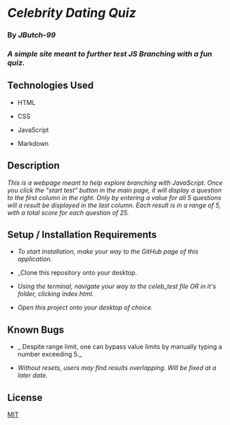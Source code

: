 # _Celebrity Dating Quiz_

### By _**JButch-99**_

### _A simple site meant to further test JS Branching with a fun quiz._

## Technologies Used

* HTML

* CSS

* JavaScript

* Markdown

## Description 

_This is a webpage meant to help explore branching with JavaScript. Once you click the "start test" button in the main page, it will display a question to the first column in the right. Only by entering a value for all 5 questions will a result be displayed in the last column. Each result is in a range of 5, with a total score for each question of 25._

## Setup / Installation Requirements

* _To start installation, make your way to the GitHub page of this application._

* _Clone this repository onto your desktop.

* _Using the terminal, navigate your way to the celeb_test file OR in it's folder, clicking index.html._

* _Open this project onto your desktop of choice._

## Known Bugs

* _ Despite range limit, one can bypass value limits by manually typing a number exceeding 5._

* _Without resets, users may find results overlapping. Will be fixed at a later date._

## License
[MIT](https://opensource.org/license/MIT)